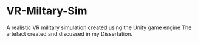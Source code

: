 # VR-Miltary-Sim
A realistic VR military simulation created using the Unity game engine
The artefact created and discussed in my Dissertation.
